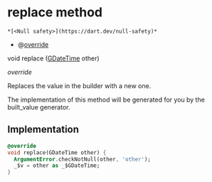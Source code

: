 


# replace method




    *[<Null safety>](https://dart.dev/null-safety)*



- @[override](https://api.flutter.dev/flutter/dart-core/override-constant.html)

void replace
([GDateTime](../../third_party_yonomi_graphql_schema_schema.docs.schema.gql/GDateTime-class.md) other)

_override_



<p>Replaces the value in the builder with a new one.</p>
<p>The implementation of this method will be generated for you by the
built_value generator.</p>



## Implementation

```dart
@override
void replace(GDateTime other) {
  ArgumentError.checkNotNull(other, 'other');
  _$v = other as _$GDateTime;
}
```







